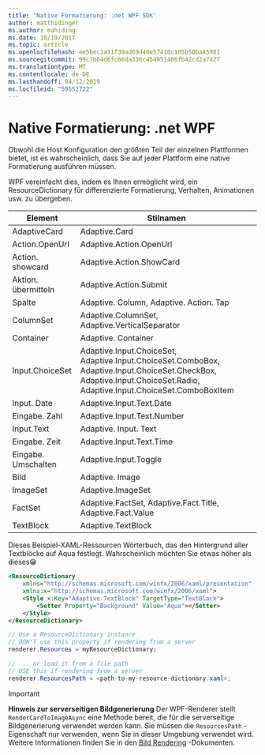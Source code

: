 ```yaml
---
title: 'Native Formatierung: .net WPF SDK'
author: matthidinger
ms.author: mahiding
ms.date: 10/19/2017
ms.topic: article
ms.openlocfilehash: ee5bec1a11f39ad69d40e57410c105b50ba45981
ms.sourcegitcommit: 99c7b64d6fc66da336c454951406fb42cd2a7427
ms.translationtype: MT
ms.contentlocale: de-DE
ms.lasthandoff: 04/12/2019
ms.locfileid: "59552722"
---
```

# <a name="native-styling---net-wpf"></a>Native Formatierung: .net WPF

Obwohl die Host Konfiguration den größten Teil der einzelnen Plattformen bietet, ist es wahrscheinlich, dass Sie auf jeder Plattform eine native Formatierung ausführen müssen. 

WPF vereinfacht dies, indem es Ihnen ermöglicht wird, ein ResourceDictionary für differenzierte Formatierung, Verhalten, Animationen usw. zu übergeben.

| Element | Stilnamen |
|---|---|
| AdaptiveCard | Adaptive.Card| 
| Action.OpenUrl  | Adaptive.Action.OpenUrl  |
| Action. showcard | Adaptive.Action.ShowCard |
| Aktion. übermitteln  | Adaptive.Action.Submit  |
| Spalte | Adaptive. Column, Adaptive. Action. Tap |
| ColumnSet | Adaptive.ColumnSet, Adaptive.VerticalSeparator |
| Container | Adaptive. Container|
| Input.ChoiceSet | Adaptive.Input.ChoiceSet,  Adaptive.Input.ChoiceSet.ComboBox, Adaptive.Input.ChoiceSet.CheckBox,  Adaptive.Input.ChoiceSet.Radio,  Adaptive.Input.ChoiceSet.ComboBoxItem |
| Input. Date | Adaptive.Input.Text.Date
| Eingabe. Zahl | Adaptive.Input.Text.Number |
| Input.Text | Adaptive. Input. Text |
| Eingabe. Zeit | Adaptive.Input.Text.Time |
| Eingabe. Umschalten| Adaptive.Input.Toggle|
| Bild  | Adaptive. Image |
| ImageSet  | Adaptive.ImageSet |
| FactSet | Adaptive.FactSet, Adaptive.Fact.Title, Adaptive.Fact.Value |
| TextBlock  | Adaptive.TextBlock |

Dieses Beispiel-XAML-Ressourcen Wörterbuch, das den Hintergrund aller Textblöcke auf Aqua festlegt. Wahrscheinlich möchten Sie etwas höher als dieses😁

```xml
<ResourceDictionary
    xmlns="http://schemas.microsoft.com/winfx/2006/xaml/presentation" 
    xmlns:x="http://schemas.microsoft.com/winfx/2006/xaml">
    <Style x:Key="Adaptive.TextBlock" TargetType="TextBlock">
        <Setter Property="Background" Value="Aqua"></Setter>
    </Style>
</ResourceDictionary>
```
```csharp
// Use a ResourceDictionary instance
// DON'T use this property if rendering from a server
renderer.Resources = myResourceDictionary;

// ... or load it from a file path
// USE this if rendering from a server
renderer.ResourcesPath = <path-to-my-resource-dictionary.xaml>;
```

> [!IMPORTANT]
> **Hinweis zur serverseitigen Bildgenerierung** Der WPF-Renderer stellt `RenderCardToImageAsync` eine Methode bereit, die für die serverseitige Bildgenerierung verwendet werden kann. Sie müssen die `ResourcesPath` -Eigenschaft nur verwenden, wenn Sie in dieser Umgebung verwendet wird. Weitere Informationen finden Sie in den [Bild Rendering](../net-image/getting-started.md) -Dokumenten.